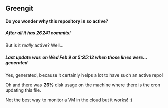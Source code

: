 ## Greengit

#### Do you wonder why this repository is so active?

##### After all it has 26241 commits!

But is it *really* active? Well...

##### Last update was on Wed Feb 9 at 5:25:12 when those lines were... generated

Yes, generated, because it certainly helps a lot to have such an active repo!

Oh and there was **26%** disk usage on the machine
where there is the cron updating this file.

Not the best way to monitor a VM in the cloud but it works! :)

